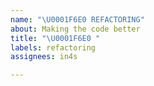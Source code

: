 ```yaml
---
name: "\U0001F6E0 REFACTORING"
about: Making the code better
title: "\U0001F6E0 "
labels: refactoring
assignees: in4s

---
```



